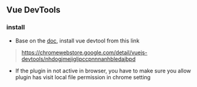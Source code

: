 ## Vue DevTools

### install

-   Base on the [doc](https://chromewebstore.google.com/detail/vuejs-devtools/nhdogjmejiglipccpnnnanhbledajbpd), install vue devtool from this link

> https://chromewebstore.google.com/detail/vuejs-devtools/nhdogjmejiglipccpnnnanhbledajbpd

-   If the plugin in not active in browser, you have to make sure you allow plugin has visit local file permission in chrome setting
